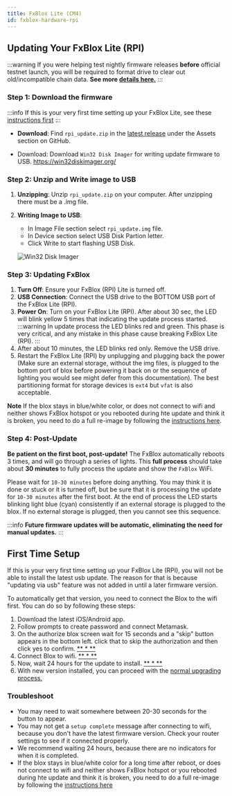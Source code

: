 ```yaml
---
title: FxBlox Lite (CM4)
id: fxblox-hardware-rpi
---
```


## Updating Your FxBlox Lite (RPI)
:::warning 
If you were helping test nightly firmware releases **before** official testnet launch, you will be required to format drive to clear out old/incompatible chain data. **See more [details here.](../fxblox-app.md/#format-drive)**
:::
### Step 1: Download the firmware
:::info
If this is your very first time setting up your FxBlox Lite, see these [instructions first](#first-time-setup)
:::
- **Download**: Find `rpi_update.zip` in the [latest release](https://github.com/functionland/rk1-image/releases/latest) under the Assets section on GitHub.

- Download: Download `Win32 Disk Imager` for writing update firmware to USB. 
https://win32diskimager.org/
  
### Step 2: Unzip and Write image to USB

1. **Unzipping**: Unzip `rpi_update.zip` on your computer. After unzipping there must be a .img file.
2. **Writing Image to USB**:  
    - In Image File section select `rpi_update.img` file.
    - In Device section select USB Disk Partion letter.
    - Click Write to start flashing USB Disk.

    ![Win32 Disk Imager](/img/fxyard-network/win32DiskImager.png)

### Step 3: Updating FxBlox

1. **Turn Off**: Ensure your FxBlox (RPI) Lite is turned off.
2. **USB Connection**: Connect the USB drive to the BOTTOM USB port of the FxBlox Lite (RPI).
3. **Power On**: Turn on your FxBlox Lite (RPI). After about 30 sec, the LED will blink yellow 5 times that indicating the update process started.
:::warning
In update process the LED blinks red and green. This phase is very critical, and any mistake in this phase cause breaking FxBlox Lite (RPI). 
:::
4. After about 10 minutes, the LED blinks red only. Remove the USB drive.
5. Restart the FxBlox Lite (RPI) by unplugging and plugging back the power (Make sure an external storage, without the img files, is plugged to the bottom port of blox before powering it back on or the sequence of lighting you would see might defer from this documentation). The best partitioning format for storage devices is `ext4` but `vfat` is also acceptable.

**Note** If the blox stays in blue/white color, or does not connect to wifi and neither shows FxBlox hotspot or you rebooted during hte update and think it is broken, you need to do a full re-image by following the [instructions here](fxblox-hardware-rpi-reimage.md).

### Step 4: Post-Update

**Be patient on the first boot, post-update!** The FxBlox automatically reboots 3 times, and will go through a series of lights. This **full process** should take about **30 minutes** to fully process the update and show the `FxBlox` WiFi.

Please wait for `10-30 minutes` before doing anything. You may think it is done or stuck or it is turned off, but be sure that it is processing the update for `10-30 minutes` after the first boot. At the end of process the LED starts blinking light blue (cyan) consistently if an external storage is plugged to the blox. If no external storage is plugged, then you cannot see this sequence.

:::info 
**Future firmware updates will be automatic, eliminating the need for manual updates.**
:::

## First Time Setup
If this is your very first time setting up your FxBlox Lite (RPI), you will not be able to install the latest usb update. The reason for that is because "updating via usb" feature was not added in until a later firmware version. 

To automatically get that version, you need to connect the Blox to the wifi first. You can do so by following these steps:

1. Download the latest iOS/Android app.
2. Follow prompts to create password and connect Metamask.
3. On the authorize blox screen wait for 15 seconds and a "skip" button appears in the bottom left. click that to skip the authorization and then click yes to confirm. [** * **](#troubleshoot)
4. Connect Blox to wifi. [** * **](#troubleshoot)
5. Now, wait 24 hours for the update to install. [** * **](#troubleshoot)
6. With new version installed, you can proceed with the [normal upgrading process.](#step-1-download-the-firmware)

### Troubleshoot
* You may need to wait somewhere between 20-30 seconds for the button to appear.
* You may not get a `setup complete` message after connecting to wifi, because you don't have the latest firmware version. Check your router settings to see if it connected properly.
* We recommend waiting 24 hours, because there are no indicators for when it is completed.
* If the blox stays in blue/white color for a long time after reboot, or does not connect to wifi and neither shows FxBlox hotspot or you rebooted during hte update and think it is broken, you need to do a full re-image by following the [instructions here](fxblox-hardware-rpi-reimage.md)
